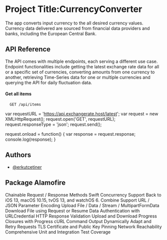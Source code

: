 
# Project Title:CurrencyConverter

The app converts input currency to the all desired currency values.
 Currency data delivered are sourced from financial data providers and banks, including the European Central Bank.

## API Reference
The API comes with multiple endpoints, each serving a different use case. Endpoint functionalities include getting the latest exchange rate data for all or a specific set of currencies, converting amounts from one currency to another, retrieving Time-Series data for one or multiple currencies 
and querying the API for daily fluctuation data.
#### Get all items

```http
  GET /api/items
```
var requestURL = 'https://api.exchangerate.host/latest';
var request = new XMLHttpRequest();
request.open('GET', requestURL);
request.responseType = 'json';
request.send();

request.onload = function() {
  var response = request.response;
  console.log(response);
}



## Authors

- [@erkutcetiner](https://www.github.com/erkutx)
## Package Alamofire

Chainable Request / Response Methods
 Swift Concurrency Support Back to iOS 13, macOS 10.15, tvOS 13, and watchOS 6.
 Combine Support
 URL / JSON Parameter Encoding
 Upload File / Data / Stream / MultipartFormData
 Download File using Request or Resume Data
 Authentication with URLCredential
 HTTP Response Validation
 Upload and Download Progress Closures with Progress
 cURL Command Output
 Dynamically Adapt and Retry Requests
 TLS Certificate and Public Key Pinning
 Network Reachability
 Comprehensive Unit and Integration Test Coverage
 

